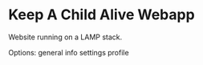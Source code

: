 # Keep A Child Alive Webapp

Website running on a LAMP stack.

Options:
	general info
	settings
	profile
	